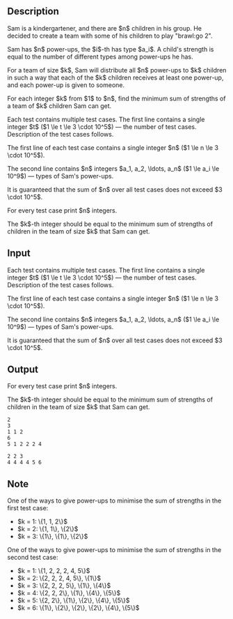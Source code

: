 ## Description

<div><p>Sam is a kindergartener, and there are $n$ children in his group. He decided to create a team with some of his children to play "brawl:go 2".</p><p>Sam has $n$ power-ups, the $i$-th has type $a_i$. A child's strength is equal to the number of <span class="tex-font-style-bf">different</span> types among power-ups he has.</p><p>For a team of size $k$, Sam will distribute all $n$ power-ups to $k$ children in such a way that each of the $k$ children receives at least one power-up, and each power-up is given to someone.</p><p>For each integer $k$ from $1$ to $n$, find the <span class="tex-font-style-bf">minimum</span> sum of strengths of a team of $k$ children Sam can get.</p></div><div class="input-specification"><p>Each test contains multiple test cases. The first line contains a single integer $t$ ($1 \le t \le 3 \cdot 10^5$) — the number of test cases. Description of the test cases follows.</p><p>The first line of each test case contains a single integer $n$ ($1 \le n \le 3 \cdot 10^5$). </p><p>The second line contains $n$ integers $a_1, a_2, \ldots, a_n$ ($1 \le a_i \le 10^9$) — types of Sam's power-ups.</p><p>It is guaranteed that the sum of $n$ over all test cases does not exceed $3 \cdot 10^5$.</p></div><div class="output-specification"><p>For every test case print $n$ integers.</p><p>The $k$-th integer should be equal to the minimum sum of strengths of children in the team of size $k$ that Sam can get.</p></div>

## Input

<p>Each test contains multiple test cases. The first line contains a single integer $t$ ($1 \le t \le 3 \cdot 10^5$) — the number of test cases. Description of the test cases follows.</p><p>The first line of each test case contains a single integer $n$ ($1 \le n \le 3 \cdot 10^5$). </p><p>The second line contains $n$ integers $a_1, a_2, \ldots, a_n$ ($1 \le a_i \le 10^9$) — types of Sam's power-ups.</p><p>It is guaranteed that the sum of $n$ over all test cases does not exceed $3 \cdot 10^5$.</p>

## Output

<p>For every test case print $n$ integers.</p><p>The $k$-th integer should be equal to the minimum sum of strengths of children in the team of size $k$ that Sam can get.</p>





```input1
2
3
1 1 2
6
5 1 2 2 2 4
```




```output1
2 2 3 
4 4 4 4 5 6
```



## Note

<p>One of the ways to give power-ups to minimise the sum of strengths in the first test case: </p><ul> <li> $k = 1: \{1, 1, 2\}$   </li><li> $k = 2: \{1, 1\}, \{2\}$   </li><li> $k = 3: \{1\}, \{1\}, \{2\}$   </li></ul><p>One of the ways to give power-ups to minimise the sum of strengths in the second test case: </p><ul> <li> $k = 1: \{1, 2, 2, 2, 4, 5\}$   </li><li> $k = 2: \{2, 2, 2, 4, 5\}, \{1\}$   </li><li> $k = 3: \{2, 2, 2, 5\}, \{1\}, \{4\}$   </li><li> $k = 4: \{2, 2, 2\}, \{1\}, \{4\}, \{5\}$   </li><li> $k = 5: \{2, 2\}, \{1\}, \{2\}, \{4\}, \{5\}$   </li><li> $k = 6: \{1\}, \{2\}, \{2\}, \{2\}, \{4\}, \{5\}$   </li></ul>

